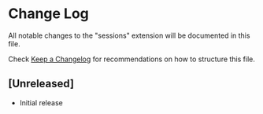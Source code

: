 # Change Log

All notable changes to the "sessions" extension will be documented in this file.

Check [Keep a Changelog](http://keepachangelog.com/) for recommendations on how to structure this file.

## [Unreleased]

- Initial release